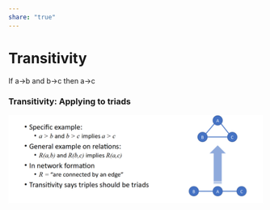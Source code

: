 ```yaml
---  
share: "true"  
---  
```

# Transitivity  
  
  
If a->b and b->c then a->c  
### Transitivity: Applying to triads  
![Pasted image 20240125140831.png](./assets/Pasted%20image%2020240125140831.png)